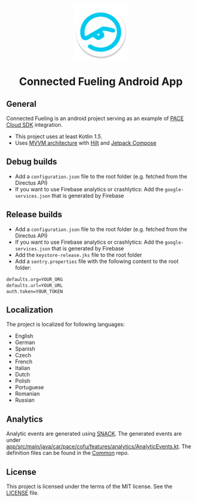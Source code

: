 <div align="center">
<img src="./icon.png" width="144" height="144" />

<h1 align="center">
    Connected Fueling Android App
</h1>
</div>

## General

Connected Fueling is an android project serving as an example
of [PACE Cloud SDK](https://github.com/pace/cloud-sdk-android) integration.

- This project uses at least Kotlin *1.5*.
- Uses [MVVM architecture](https://developer.android.com/jetpack/guide#recommended-app-arch)
  with [Hilt](https://developer.android.com/training/dependency-injection/hilt-android)
  and [Jetpack Compose](https://developer.android.com/jetpack/compose/documentation)

## Debug builds

- Add a `configuration.json` file to the root folder (e.g. fetched from the Directus API)
- If you want to use Firebase analytics or crashlytics: Add the `google-services.json` that is
  generated by Firebase

## Release builds

- Add a `configuration.json` file to the root folder (e.g. fetched from the Directus API)
- If you want to use Firebase analytics or crashlytics: Add the `google-services.json` that is
  generated by Firebase
- Add the `keystore-release.jks` file to the root folder
- Add a `sentry.properties` file with the following content to the root folder:

```properties
defaults.org=YOUR_ORG
defaults.url=YOUR_URL
auth.token=YOUR_TOKEN
```

## Localization

The project is localized for following languages:

* English
* German
* Spanish
* Czech
* French
* Italian
* Dutch
* Polish
* Portuguese
* Romanian
* Russian

## Analytics

Analytic events are generated using [SNACK](https://git.pace.cloud/pace/mobile/common/#api-code-generation).
The generated events are under [app/src/main/java/car/pace/cofu/features/analytics/AnalyticEvents.kt](app/src/main/java/car/pace/cofu/features/analytics/AnalyticEvents.kt).
The definition files can be found in the [Common](https://git.pace.cloud/pace/mobile/common/-/blob/master/definition/cofu/events/v1/events.yaml) repo.

## License

This project is licensed under the terms of the MIT license. See the [LICENSE](./LICENSE.md) file.
